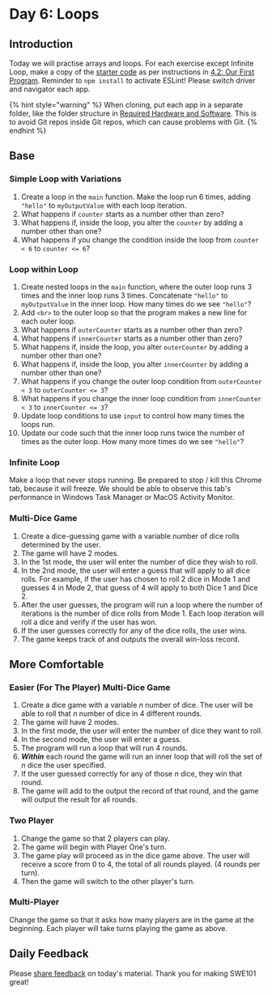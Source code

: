 # Day 6: Loops

## Introduction

Today we will practise arrays and loops. For each exercise except Infinite Loop, make a copy of the [starter code](https://github.com/rocketacademy/swe101-starter-code) as per instructions in [4.2: Our First Program](../4-getting-started-with-code/4.2-our-first-program.md#setup). Reminder to `npm install` to activate ESLint! Please switch driver and navigator each app.

{% hint style="warning" %}
When cloning, put each app in a separate folder, like the folder structure in [Required Hardware and Software](../course-logistics/required-hardware-and-software.md#folder-structure-for-swe101). This is to avoid Git repos inside Git repos, which can cause problems with Git.
{% endhint %}

## Base

### Simple Loop with Variations

1. Create a loop in the `main` function. Make the loop run 6 times, adding `"hello"` to `myOutputValue` with each loop iteration.
2. What happens if `counter` starts as a number other than zero?
3. What happens if, inside the loop, you alter the `counter` by adding a number other than one?
4. What happens if you change the condition inside the loop from `counter < 6` to `counter <= 6`?

### Loop within Loop

1. Create nested loops in the `main` function, where the outer loop runs 3 times and the inner loop runs 3 times. Concatenate `"hello"` to `myOutputValue` in the inner loop. How many times do we see `"hello"`?
2. Add `<br>` to the outer loop so that the program makes a new line for each outer loop.
3. What happens if `outerCounter` starts as a number other than zero?
4. What happens if `innerCounter` starts as a number other than zero?
5. What happens if, inside the loop, you alter `outerCounter` by adding a number other than one?
6. What happens if, inside the loop, you alter `innerCounter` by adding a number other than one?
7. What happens if you change the outer loop condition from `outerCounter < 3` to `outerCounter <= 3`?
8. What happens if you change the inner loop condition from `innerCounter < 3` to `innerCounter <= 3`?
9. Update loop conditions to use `input` to control how many times the loops run.
10. Update our code such that the inner loop runs twice the number of times as the outer loop. How many more times do we see `"hello"`?

### Infinite Loop

Make a loop that never stops running. Be prepared to stop / kill this Chrome tab, because it will freeze. We should be able to observe this tab's performance in Windows Task Manager or MacOS Activity Monitor.

### Multi-Dice Game

1. Create a dice-guessing game with a variable number of dice rolls determined by the user.
2. The game will have 2 modes.
3. In the 1st mode, the user will enter the number of dice they wish to roll.
4. In the 2nd mode, the user will enter a guess that will apply to all dice rolls. For example, if the user has chosen to roll 2 dice in Mode 1 and guesses 4 in Mode 2, that guess of 4 will apply to both Dice 1 and Dice 2.
5. After the user guesses, the program will run a loop where the number of iterations is the number of dice rolls from Mode 1. Each loop iteration will roll a dice and verify if the user has won.
6. If the user guesses correctly for any of the dice rolls, the user wins.
7. The game keeps track of and outputs the overall win-loss record.

## More Comfortable

### Easier \(For The Player\) Multi-Dice Game

1. Create a dice game with a variable _n_ number of dice. The user will be able to roll that _n_ number of dice in 4 different rounds.
2. The game will have 2 modes.
3. In the first mode, the user will enter the number of dice they want to roll.
4. In the second mode, the user will enter a guess.
5. The program will run a loop that will run 4 rounds.
6. _**Within**_ each round the game will run an inner loop that will roll the set of _n_ dice the user specified.
7. If the user guessed correctly for any of those _n_ dice, they win that round.
8. The game will add to the output the record of that round, and the game will output the result for all rounds.

### Two Player

1. Change the game so that 2 players can play.
2. The game will begin with Player One's turn.
3. The game play will proceed as in the dice game above. The user will receive a score from 0 to 4, the total of all rounds played. \(4 rounds per turn\).
4. Then the game will switch to the other player's turn.

### Multi-Player

Change the game so that it asks how many players are in the game at the beginning. Each player will take turns playing the game as above.

## Daily Feedback

Please [share feedback](https://forms.gle/EphjPbsUTNXGqN946) on today's material. Thank you for making SWE101 great!
